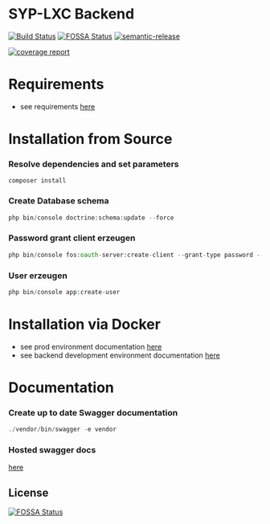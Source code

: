 SYP-LXC Backend
========================

[![Build Status](https://travis-ci.com/LexicForLXD/Backend.svg?branch=master)](https://travis-ci.com/LexicForLXD/Backend)
[![FOSSA Status](https://app.fossa.io/api/projects/git%2Bgithub.com%2FLexicForLXD%2FBackend.svg?type=shield)](https://app.fossa.io/projects/git%2Bgithub.com%2FLexicForLXD%2FBackend?ref=badge_shield)
[![semantic-release](https://img.shields.io/badge/%20%20%F0%9F%93%A6%F0%9F%9A%80-semantic--release-e10079.svg)](https://github.com/semantic-release/semantic-release)

[![coverage report](https://git.janrtr.de/syp-lxc/Backend/badges/master/coverage.svg)](https://git.janrtr.de/syp-lxc/Backend/commits/master)
# Requirements
- see requirements [here](../docs/REQUIREMENTS.md)

# Installation from Source

### Resolve dependencies and set parameters

```
composer install
```

### Create Database schema

```php
php bin/console doctrine:schema:update --force
```

### Password grant client erzeugen
```php
php bin/console fos:oauth-server:create-client --grant-type password --grant-type refresh_token
```

### User erzeugen
```php
php bin/console app:create-user
```

# Installation via Docker
- see prod environment documentation [here](../docs/DOCKER.md)
- see backend development environment documentation [here](../docs/DOCKER_DEV.md)

# Documentation
### Create up to date Swagger documentation
```php
./vendor/bin/swagger -e vendor
```
### Hosted swagger docs
[here](https://lexicforlxd.github.io/Backend/?url=https://raw.githubusercontent.com/LexicForLXD/Backend/gh-pages/openapi.json)


## License
[![FOSSA Status](https://app.fossa.io/api/projects/git%2Bgithub.com%2FLexicForLXD%2FBackend.svg?type=large)](https://app.fossa.io/projects/git%2Bgithub.com%2FLexicForLXD%2FBackend?ref=badge_large)
